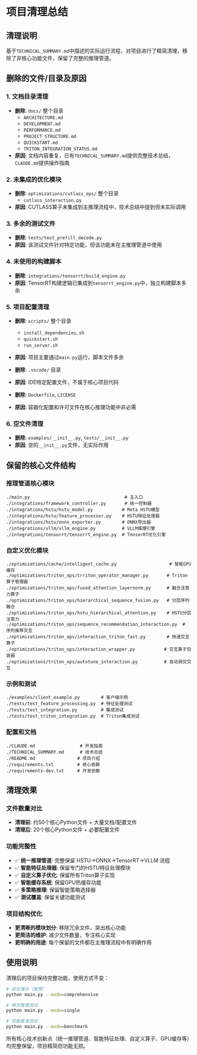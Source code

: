 # 项目清理总结

## 清理说明

基于`TECHNICAL_SUMMARY.md`中描述的实际运行流程，对项目进行了精简清理，移除了非核心功能文件，保留了完整的推理管道。

## 删除的文件/目录及原因

### 1. 文档目录清理
- **删除**: `docs/` 整个目录
  - `ARCHITECTURE.md`
  - `DEVELOPMENT.md` 
  - `PERFORMANCE.md`
  - `PROJECT_STRUCTURE.md`
  - `QUICKSTART.md`
  - `TRITON_INTEGRATION_STATUS.md`
- **原因**: 文档内容重复，已有`TECHNICAL_SUMMARY.md`提供完整技术总结，`CLAUDE.md`提供操作指南

### 2. 未集成的优化模块
- **删除**: `optimizations/cutlass_ops/` 整个目录
  - `cutlass_interaction.py`
- **原因**: CUTLASS算子未集成到主推理流程中，技术总结中提到但未实际调用

### 3. 多余的测试文件
- **删除**: `tests/test_prefill_decode.py`
- **原因**: 该测试文件针对特定功能，但该功能未在主推理管道中使用

### 4. 未使用的构建脚本
- **删除**: `integrations/tensorrt/build_engine.py`
- **原因**: TensorRT构建逻辑已集成到`tensorrt_engine.py`中，独立构建脚本多余

### 5. 项目配置清理
- **删除**: `scripts/` 整个目录
  - `install_dependencies.sh`
  - `quickstart.sh` 
  - `run_server.sh`
- **原因**: 项目主要通过`main.py`运行，脚本文件多余

- **删除**: `.vscode/` 目录
- **原因**: IDE特定配置文件，不属于核心项目代码

- **删除**: `Dockerfile`, `LICENSE`
- **原因**: 容器化配置和许可文件在核心推理功能中非必需

### 6. 空文件清理
- **删除**: `examples/__init__.py`, `tests/__init__.py`
- **原因**: 空的`__init__.py`文件，无实际作用

## 保留的核心文件结构

### 推理管道核心模块
```
./main.py                                    # 主入口
./integrations/framework_controller.py       # 统一控制器
./integrations/hstu/hstu_model.py           # Meta HSTU模型
./integrations/hstu/feature_processor.py    # HSTU特征处理器
./integrations/hstu/onnx_exporter.py        # ONNX导出器
./integrations/vllm/vllm_engine.py          # VLLM推理引擎
./integrations/tensorrt/tensorrt_engine.py  # TensorRT优化引擎
```

### 自定义优化模块
```
./optimizations/cache/intelligent_cache.py                    # 智能GPU缓存
./optimizations/triton_ops/trriton_operator_manager.py       # Triton算子管理器
./optimizations/triton_ops/fused_attention_layernorm.py      # 融合注意力算子
./optimizations/triton_ops/hierarchical_sequence_fusion.py   # 分层序列融合
./optimizations/triton_ops/hstu_hierarchical_attention.py    # HSTU分层注意力
./optimizations/triton_ops/sequence_recommendation_interaction.py  # 序列推荐交互
./optimizations/triton_ops/interaction_triton_fast.py        # 快速交互算子
./optimizations/triton_ops/interaction_wrapper.py           # 交互算子包装器
./optimizations/triton_ops/autotune_interaction.py          # 自动调优交互
```

### 示例和测试
```
./examples/client_example.py        # 客户端示例
./tests/test_feature_processing.py  # 特征处理测试
./tests/test_integration.py         # 集成测试
./tests/test_triton_integration.py  # Triton集成测试
```

### 配置和文档
```
./CLAUDE.md                 # 开发指南
./TECHNICAL_SUMMARY.md      # 技术总结
./README.md                # 项目介绍
./requirements.txt         # 核心依赖
./requirements-dev.txt     # 开发依赖
```

## 清理效果

### 文件数量对比
- **清理前**: 约50个核心Python文件 + 大量文档/配置文件
- **清理后**: 20个核心Python文件 + 必要配置文件

### 功能完整性
- ✅ **统一推理管道**: 完整保留 HSTU→ONNX→TensorRT→VLLM 流程
- ✅ **智能特征处理器**: 保留专门的HSTU特征处理模块
- ✅ **自定义算子优化**: 保留所有Triton算子实现
- ✅ **智能缓存系统**: 保留GPU热缓存功能
- ✅ **多策略推理**: 保留智能策略选择器
- ✅ **测试覆盖**: 保留关键功能测试

### 项目结构优化
- **更清晰的模块划分**: 移除冗余文件，突出核心功能
- **更简洁的维护**: 减少文件数量，专注核心实现
- **更明确的用途**: 每个保留的文件都在主推理流程中有明确作用

## 使用说明

清理后的项目保持完整功能，使用方式不变：

```bash
# 综合演示（推荐）
python main.py --mode=comprehensive

# 单次推理测试
python main.py --mode=single

# 性能基准测试  
python main.py --mode=benchmark
```

所有核心技术创新点（统一推理管道、智能特征处理、自定义算子、GPU缓存等）均完整保留，项目精简但功能无损。